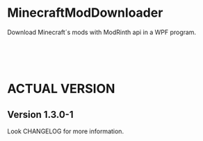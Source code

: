 # MinecraftModDownloader
Download Minecraft´s mods with ModRinth api in a WPF program. 

<br><br><br>


# ACTUAL VERSION
<h2> Version 1.3.0-1 </h2>

Look CHANGELOG for more information.
